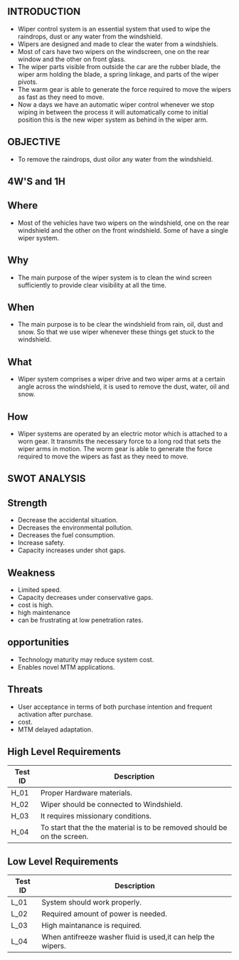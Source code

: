 ## INTRODUCTION

*   Wiper control system is an essential system that used to wipe the raindrops, dust or any water from the windshield.
*   Wipers are designed and made to clear the water from a windshiels. 
*   Most of cars have two wipers on the windscreen, one on the rear window and the other on front glass. 
*   The wiper parts visible from outside the car are the rubber blade, the wiper arm holding the blade, a spring linkage, and parts of the wiper pivots.
*   The warm gear is able to generate the force required to move the wipers as fast as they need to move. 
*   Now a days we have an automatic wiper control whenever we stop wiping in between the process it will automatically come to initial position this is the new wiper system as behind in the wiper arm.

## OBJECTIVE

*   To remove the raindrops, dust oilor any water from the windshield.

## 4W'S and 1H

## Where

*   Most of the vehicles have two wipers on the windshield, one on the rear windshield and the other on the front windshield. Some of have a single wiper system.

## Why

* The main purpose of the wiper system is to clean the wind screen sufficiently to provide clear visibility at all the time.

## When 

* The main purpose is to be clear the windshield from rain, oil, dust and snow. So that we use wiper whenever these things get stuck to the windshield.

## What 

* Wiper system comprises a wiper drive and two wiper arms at a certain angle across the windshield, it is used to remove the dust, water, oil and snow.

## How

* Wiper systems are operated by an electric motor which is attached to a worn gear. It transmits the necessary force to a long rod that sets the wiper arms in motion. The worm gear is able to generate the force required to move the wipers as fast as they need to move.


## SWOT ANALYSIS

## Strength

*   Decrease the accidental situation.
*   Decreases the environmental pollution.
*   Decreases the fuel consumption.
*   Increase safety.
*   Capacity increases under shot gaps.

## Weakness

*   Limited speed.
*   Capacity decreases under conservative gaps.
*   cost is high.
*   high maintenance 
*   can be frustrating at low penetration rates.

## opportunities

*   Technology maturity may reduce system cost.
*   Enables novel MTM applications.

## Threats

*   User acceptance in terms of both purchase intention and frequent activation after purchase.
*   cost.
*   MTM delayed adaptation.

## High Level Requirements

| Test ID |	Description |	
| ------- | ------------- | 
| H_01 |  Proper Hardware materials.|
| H_02 |  Wiper should be connected to Windshield.|
| H_03 |  It requires missionary conditions.|
| H_04 | To start that the the material is to be removed should be  on the screen. |


## Low Level Requirements

| Test ID |	Description |
| ------- |  -------------- | 
| L_01	| System should work properly. |
| L_02 | Required amount of power is needed. |
| L_03	| High maintanance is required. |
| L_04  | When antifreeze washer fluid is used,it can help the wipers. |

